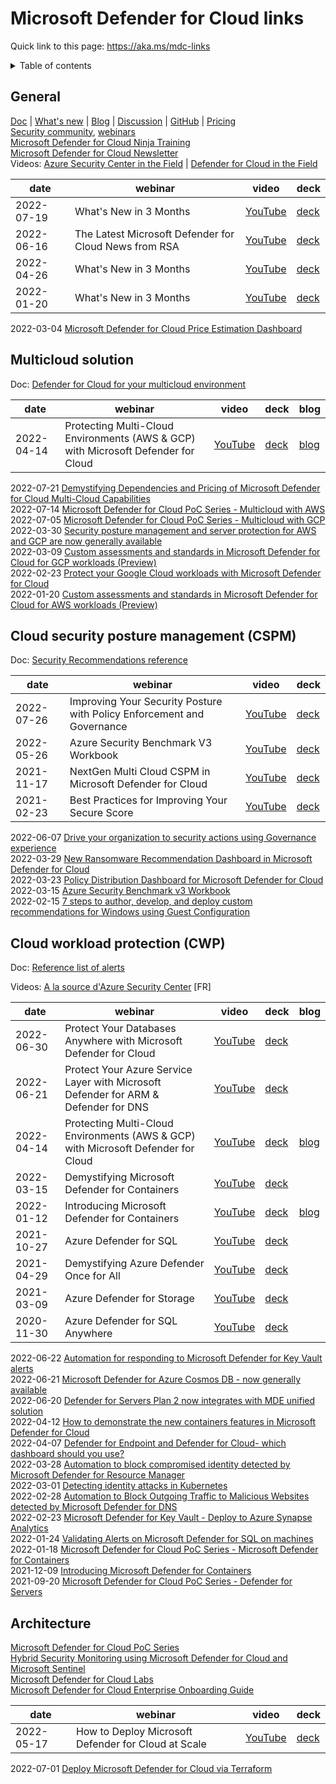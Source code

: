 # Microsoft Defender for Cloud links

Quick link to this page: https://aka.ms/mdc-links

<details><summary>Table of contents</summary>

* [General](#general)
* [Multicloud solution](#multicloud)
* [Security posture](#CSPM)
* [Workload protection](#CWP)
* [Architecture](#architecture)

</details>

<a name="general"></a>

## General
[Doc](https://docs.microsoft.com/en-us/azure/defender-for-cloud/) | [What's new](https://docs.microsoft.com/en-us/azure/defender-for-cloud/release-notes) | [Blog](https://techcommunity.microsoft.com/t5/microsoft-defender-for-cloud/bg-p/MicrosoftDefenderCloudBlog) | [Discussion](https://techcommunity.microsoft.com/t5/microsoft-defender-for-cloud/bd-p/MicrosoftDefenderCloud) | [GitHub](https://github.com/Azure/Microsoft-Defender-for-Cloud) | [Pricing](https://azure.microsoft.com/en-us/pricing/details/defender-for-cloud/)  
[Security community](http://aka.ms/securitycommunity), [webinars](https://techcommunity.microsoft.com/t5/security-compliance-and-identity/recordings-security-community-webinars/ba-p/2865990)  
[Microsoft Defender for Cloud Ninja Training](https://aka.ms/mdfcninja)  
[Microsoft Defender for Cloud Newsletter](https://aka.ms/MDFCNewsSubscribe)  
Videos: [Azure Security Center in the Field](https://aka.ms/ascinthefield) | [Defender for Cloud in the Field](https://aka.ms/mdfcinthefield)

| date | webinar | video | deck |
| ---- | ------- | ----- | ---- |
| 2022-07-19 | What's New in 3 Months | [YouTube](https://youtu.be/XWadW1R4BmY) | [deck](https://1drv.ms/b/s!AnEPjr8tHcNmljESTscuY1sZWlYz?e=hSfohZ) |
| 2022-06-16 | The Latest Microsoft Defender for Cloud News from RSA | [YouTube](https://youtu.be/r3w6HVPx3kM) | [deck](https://1drv.ms/b/s!AnEPjr8tHcNmlSv98FS7rXWQwJpX?e=vVILW6) |
| 2022-04-26 | What's New in 3 Months | [YouTube](https://youtu.be/mr0VpHPG0Nw) | [deck](https://1drv.ms/b/s!AnEPjr8tHcNmlDTt5WDD4_EOb-kX?e=ID3g4w) |
| 2022-01-20 | What's New in 3 Months | [YouTube](https://youtu.be/Hdlgajm6TrQ) | [deck](https://1drv.ms/b/s!AnEPjr8tHcNmkl07JpGza_SV8O5f?e=7LDLvP) |

2022-03-04 [Microsoft Defender for Cloud Price Estimation Dashboard](https://techcommunity.microsoft.com/t5/microsoft-defender-for-cloud/microsoft-defender-for-cloud-price-estimation-dashboard/ba-p/3247622)

<a name="multicloud"></a>

## Multicloud solution

Doc: [Defender for Cloud for your multicloud environment](https://docs.microsoft.com/en-us/azure/defender-for-cloud/multicloud)

| date | webinar | video | deck | blog |
| ---- | ------- | ----- | ---- | ---- |
| 2022-04-14 | Protecting Multi-Cloud Environments (AWS & GCP) with Microsoft Defender for Cloud | [YouTube](https://youtu.be/bVsifz3ZyPY) | [deck](https://1drv.ms/b/s!AnEPjr8tHcNmlCZcvRTe0sZebrBO?e=ING5qD) | [blog](https://techcommunity.microsoft.com/t5/microsoft-defender-for-cloud/security-posture-management-and-server-protection-for-aws-and/ba-p/3271388) |

2022-07-21 [Demystifying Dependencies and Pricing of Microsoft Defender for Cloud Multi-Cloud Capabilities](https://techcommunity.microsoft.com/t5/microsoft-defender-for-cloud/demystifying-dependencies-and-pricing-of-microsoft-defender-for/ba-p/3579250)  
2022-07-14 [Microsoft Defender for Cloud PoC Series - Multicloud with AWS](https://techcommunity.microsoft.com/t5/microsoft-defender-for-cloud/microsoft-defender-for-cloud-poc-series-multicloud-with-aws/ba-p/3573206)  
2022-07-05 [Microsoft Defender for Cloud PoC Series - Multicloud with GCP](https://techcommunity.microsoft.com/t5/microsoft-defender-for-cloud/microsoft-defender-for-cloud-poc-series-multicloud-with-gcp/ba-p/3565709)  
2022-03-30 [Security posture management and server protection for AWS and GCP are now generally available](https://techcommunity.microsoft.com/t5/microsoft-defender-for-cloud/security-posture-management-and-server-protection-for-aws-and/ba-p/3271388)  
2022-03-09 [Custom assessments and standards in Microsoft Defender for Cloud for GCP workloads (Preview)](https://techcommunity.microsoft.com/t5/microsoft-defender-for-cloud/custom-assessments-and-standards-in-microsoft-defender-for-cloud/ba-p/3251252)  
2022-02-23 [Protect your Google Cloud workloads with Microsoft Defender for Cloud](https://techcommunity.microsoft.com/t5/microsoft-defender-for-cloud/protect-your-google-cloud-workloads-with-microsoft-defender-for/ba-p/3073360)  
2022-01-20 [Custom assessments and standards in Microsoft Defender for Cloud for AWS workloads (Preview)](https://techcommunity.microsoft.com/t5/microsoft-defender-for-cloud/custom-assessments-and-standards-in-microsoft-defender-for-cloud/ba-p/3066575)

<a name="CSPM"></a>

## Cloud security posture management (CSPM)

Doc: [Security Recommendations reference](https://docs.microsoft.com/en-us/azure/defender-for-cloud/recommendations-reference)


| date | webinar | video | deck |
| ---- | ------- | ----- | ---- |
| 2022-07-26 | Improving Your Security Posture with Policy Enforcement and Governance | [YouTube](https://youtu.be/mqyOhHcGozs) | [deck](https://1drv.ms/b/s!AnEPjr8tHcNmllywMjceW8kalIIC?e=HzK0Hm) |
| 2022-05-26 | Azure Security Benchmark V3 Workbook | [YouTube](https://youtu.be/WW4XI4qQSvM) | [deck](https://1drv.ms/b/s!AnEPjr8tHcNmlQexPqgm8EKgKPds?e=YlrlTi) |
| 2021-11-17 | NextGen Multi Cloud CSPM in Microsoft Defender for Cloud | [YouTube](https://youtu.be/mC3C38L3KEI) | [deck](https://1drv.ms/b/s!AnEPjr8tHcNmkTseStXrj72dpO-t?e=7UNlub) |
| 2021-02-23 |  Best Practices for Improving Your Secure Score | [YouTube](https://youtu.be/jcrVqFd5KN4) | [deck](https://1drv.ms/b/s!AnEPjr8tHcNmhmop4sIci4-vqEke) |

2022-06-07 [Drive your organization to security actions using Governance experience](https://techcommunity.microsoft.com/t5/microsoft-defender-for-cloud/drive-your-organization-to-security-actions-using-governance/ba-p/3477265)  
2022-03-29 [New Ransomware Recommendation Dashboard in Microsoft Defender for Cloud](https://techcommunity.microsoft.com/t5/microsoft-defender-for-cloud/new-ransomware-recommendation-dashboard-in-microsoft-defender/ba-p/3270472)  
2022-03-23 [Policy Distribution Dashboard for Microsoft Defender for Cloud](https://techcommunity.microsoft.com/t5/microsoft-defender-for-cloud/policy-distribution-dashboard-for-microsoft-defender-for-cloud/ba-p/3264712)  
2022-03-15 [Azure Security Benchmark v3 Workbook](https://techcommunity.microsoft.com/t5/microsoft-defender-for-cloud/azure-security-benchmark-v3-workbook/ba-p/3257673)  
2022-02-15 [7 steps to author, develop, and deploy custom recommendations for Windows using Guest Configuration](https://techcommunity.microsoft.com/t5/microsoft-defender-for-cloud/7-steps-to-author-develop-and-deploy-custom-recommendations-for/ba-p/3166026)


<a name="CWP"></a>

## Cloud workload protection (CWP)

Doc: [Reference list of alerts](https://docs.microsoft.com/en-us/azure/defender-for-cloud/alerts-reference)

Videos: [A la source d'Azure Security Center](https://www.youtube.com/playlist?list=PLnQ8_FdCQrSntBmCpZfC5Za6zIsREuWZ3) [FR]

| date | webinar | video | deck | blog |
| ---- | ------- | ----- | ---- | ---- |
| 2022-06-30 | Protect Your Databases Anywhere with Microsoft Defender for Cloud | [YouTube](https://youtu.be/awp_0FDXFB0) | [deck](https://1drv.ms/b/s!AnEPjr8tHcNmlWS29-Jww-MpZqdj?e=7XvwPr) |
| 2022-06-21 | Protect Your Azure Service Layer with Microsoft Defender for ARM & Defender for DNS | [YouTube](https://youtu.be/eSkvWLZ2viE) | [deck](https://1drv.ms/b/s!AnEPjr8tHcNmlTU8f-xU_HLyK-DD?e=fDRjWB) |
| 2022-04-14 | Protecting Multi-Cloud Environments (AWS & GCP) with Microsoft Defender for Cloud | [YouTube](https://youtu.be/bVsifz3ZyPY) | [deck](https://1drv.ms/b/s!AnEPjr8tHcNmlCZcvRTe0sZebrBO?e=ING5qD) | [blog](https://techcommunity.microsoft.com/t5/microsoft-defender-for-cloud/security-posture-management-and-server-protection-for-aws-and/ba-p/3271388) |
| 2022-03-15 | Demystifying Microsoft Defender for Containers | [YouTube](https://youtu.be/TmoS0tVwpAM) | [deck](https://1drv.ms/b/s!AnEPjr8tHcNmkyjJrQqkRd61fmJ7?e=tvasAU) | |
| 2022-01-12 | Introducing Microsoft Defender for Containers | [YouTube](https://youtu.be/lCxhu07o28o) | [deck](https://1drv.ms/p/s!AnEPjr8tHcNmkkInoM2w09ZWjcX4?e=hY4sRF) | [blog](https://techcommunity.microsoft.com/t5/microsoft-defender-for-cloud/introducing-microsoft-defender-for-containers/ba-p/2952317) |
| 2021-10-27 | Azure Defender for SQL | [YouTube](https://youtu.be/yBbBbO1mvRs) | [deck](https://1drv.ms/b/s!AnEPjr8tHcNmj3cvpqavyQAajZ1i?e=uAKVFw) |
| 2021-04-29 | Demystifying Azure Defender Once for All | [YouTube](https://youtu.be/1_49cUnWRjs) | [deck](https://1drv.ms/b/s!AnEPjr8tHcNmiAqykRERLojVN6ah?e=CHGHZU) |
| 2021-03-09 | Azure Defender for Storage | [YouTube](https://youtu.be/02KSB8Yu5yQ) | [deck](https://1drv.ms/b/s!AnEPjr8tHcNmhno2a4z4CcSY1coN) |
| 2020-11-30 | Azure Defender for SQL Anywhere | [YouTube](https://youtu.be/WRtmP9cVinI) | [deck](https://1drv.ms/b/s!AnEPjr8tHcNmhVOTrnF1LCWkt50U) |

2022-06-22 [Automation for responding to Microsoft Defender for Key Vault alerts](https://techcommunity.microsoft.com/t5/microsoft-defender-for-cloud/automation-for-responding-to-microsoft-defender-for-key-vault/ba-p/3539417)  
2022-06-21 [Microsoft Defender for Azure Cosmos DB - now generally available](https://techcommunity.microsoft.com/t5/microsoft-defender-for-cloud/microsoft-defender-for-azure-cosmos-db-now-generally-available/ba-p/3530222)  
2022-06-20 [Defender for Servers Plan 2 now integrates with MDE unified solution](https://techcommunity.microsoft.com/t5/microsoft-defender-for-cloud/defender-for-servers-plan-2-now-integrates-with-mde-unified/ba-p/3527534)  
2022-04-12 [How to demonstrate the new containers features in Microsoft Defender for Cloud](https://techcommunity.microsoft.com/t5/microsoft-defender-for-cloud/how-to-demonstrate-the-new-containers-features-in-microsoft/ba-p/3281172)  
2022-04-07 [Defender for Endpoint and Defender for Cloud- which dashboard should you use?](https://techcommunity.microsoft.com/t5/microsoft-defender-for-cloud/defender-for-endpoint-and-defender-for-cloud-which-dashboard/ba-p/3279558)  
2022-03-28 [Automation to block compromised identity detected by Microsoft Defender for Resource Manager](https://techcommunity.microsoft.com/t5/microsoft-defender-for-cloud/automation-to-block-compromised-identity-detected-by-microsoft/ba-p/3269257)  
2022-03-01 [Detecting identity attacks in Kubernetes](https://techcommunity.microsoft.com/t5/microsoft-defender-for-cloud/detecting-identity-attacks-in-kubernetes/ba-p/3232340)  
2022-02-28 [Automation to Block Outgoing Traffic to Malicious Websites detected by Microsoft Defender for DNS](https://techcommunity.microsoft.com/t5/microsoft-defender-for-cloud/automation-to-block-outgoing-traffic-to-malicious-websites/ba-p/3223286)  
2022-02-23 [Microsoft Defender for Key Vault - Deploy to Azure Synapse Analytics](https://techcommunity.microsoft.com/t5/microsoft-defender-for-cloud/microsoft-defender-for-key-vault-deploy-to-azure-synapse/ba-p/3201308)  
2022-01-24 [Validating Alerts on Microsoft Defender for SQL on machines](https://techcommunity.microsoft.com/t5/microsoft-defender-for-cloud/validating-alerts-on-microsoft-defender-for-sql-on-machines/ba-p/3070714)  
2022-01-18 [Microsoft Defender for Cloud PoC Series - Microsoft Defender for Containers](https://techcommunity.microsoft.com/t5/microsoft-defender-for-cloud/microsoft-defender-for-cloud-poc-series-microsoft-defender-for/ba-p/3064644)  
2021-12-09 [Introducing Microsoft Defender for Containers](https://techcommunity.microsoft.com/t5/microsoft-defender-for-cloud/introducing-microsoft-defender-for-containers/ba-p/2952317)  
2021-09-20 [Microsoft Defender for Cloud PoC Series - Defender for Servers](https://techcommunity.microsoft.com/t5/microsoft-defender-for-cloud/microsoft-defender-for-cloud-poc-series-defender-for-servers/ba-p/2767508)


<a name="architecture"></a>

## Architecture
[Microsoft Defender for Cloud PoC Series](https://aka.ms/ascpoc)  
[Hybrid Security Monitoring using Microsoft Defender for Cloud and Microsoft Sentinel](https://docs.microsoft.com/en-us/azure/architecture/hybrid/hybrid-security-monitoring)  
[Microsoft Defender for Cloud Labs](https://aka.ms/asclabs)  
[Microsoft Defender for Cloud Enterprise Onboarding Guide](http://aka.ms/ASCOnboarding)

| date | webinar | video | deck |
| ---- | ------- | ----- | ---- |
| 2022-05-17 | How to Deploy Microsoft Defender for Cloud at Scale | [YouTube](https://youtu.be/o9wHIS_QLJE) | [deck](https://1drv.ms/b/s!AnEPjr8tHcNmlGeM5aX_k7AWBTG5?e=ot3fph) |

2022-07-01 [Deploy Microsoft Defender for Cloud via Terraform](https://techcommunity.microsoft.com/t5/microsoft-defender-for-cloud/deploy-microsoft-defender-for-cloud-via-terraform/ba-p/3563710)
